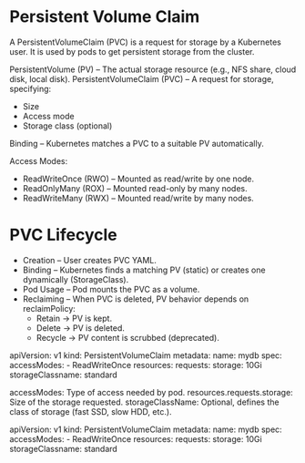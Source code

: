 # Persistent Volume Claim

A PersistentVolumeClaim (PVC) is a request for storage by a Kubernetes user. It is used by pods to get persistent storage from the cluster.

PersistentVolume (PV) – The actual storage resource (e.g., NFS share, cloud disk, local disk).
PersistentVolumeClaim (PVC) – A request for storage, specifying:
- Size
- Access mode
- Storage class (optional)

Binding – Kubernetes matches a PVC to a suitable PV automatically.

Access Modes:
- ReadWriteOnce (RWO) – Mounted as read/write by one node.
- ReadOnlyMany (ROX) – Mounted read-only by many nodes.
- ReadWriteMany (RWX) – Mounted read/write by many nodes.

# PVC Lifecycle
- Creation – User creates PVC YAML.
- Binding – Kubernetes finds a matching PV (static) or creates one dynamically (StorageClass).
- Pod Usage – Pod mounts the PVC as a volume.
- Reclaiming – When PVC is deleted, PV behavior depends on reclaimPolicy:
    - Retain → PV is kept.
    - Delete → PV is deleted.
    - Recycle → PV content is scrubbed (deprecated).

apiVersion: v1
kind: PersistentVolumeClaim
metadata:
  name: mydb
spec:
  accessModes:
    - ReadWriteOnce
  resources:
    requests:
      storage: 10Gi
  storageClassname: standard

accessModes: Type of access needed by pod.
resources.requests.storage: Size of the storage requested.
storageClassName: Optional, defines the class of storage (fast SSD, slow HDD, etc.).

apiVersion: v1
kind: PersistentVolumeClaim
metadata:
  name: mydb
spec:
  accessModes:
    - ReadWriteOnce
  resources:
    requests:
      storage: 10Gi
  storageClassname: standard